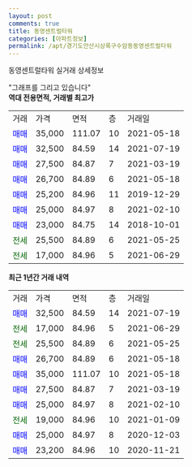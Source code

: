 ```yaml
---
layout: post
comments: true
title: 동영센트럴타워
categories: [아파트정보]
permalink: /apt/경기도안산시상록구수암동동영센트럴타워
---
```


동영센트럴타워 실거래 상세정보

<script type="text/javascript">
  google.charts.load('current', {'packages':['line', 'corechart']});
  google.charts.setOnLoadCallback(drawChart);

  function drawChart() {
    var data = new google.visualization.DataTable();
    data.addColumn('date', '거래일');
    data.addColumn('number', "매매");
    data.addColumn('number', "전세");
    data.addColumn('number', "전매");

    data.addRows([[new Date(Date.parse("2021-07-19")), 32500, null, null], [new Date(Date.parse("2021-06-29")), null, 17000, null], [new Date(Date.parse("2021-05-25")), null, 25500, null], [new Date(Date.parse("2021-05-18")), 26700, null, null], [new Date(Date.parse("2021-05-18")), 35000, null, null], [new Date(Date.parse("2021-03-19")), 27500, null, null], [new Date(Date.parse("2021-02-10")), 25000, null, null], [new Date(Date.parse("2021-01-09")), null, 19000, null], [new Date(Date.parse("2020-12-03")), 25000, null, null], [new Date(Date.parse("2020-11-21")), 23200, null, null]]);

    var options = {
      hAxis: {
        format: 'yyyy/MM/dd'
      },    
      lineWidth: 0,
      pointsVisible: true,    
      title: '최근 1년간 유형별 실거래가 분포',
      legend: { position: 'bottom' }
    };

    var formatter = new google.visualization.NumberFormat({pattern:'###,###'} );
    formatter.format(data, 1);
    formatter.format(data, 2);
    
    setTimeout(function() {
        var chart = new google.visualization.LineChart(document.getElementById('columnchart_material'));
        chart.draw(data, (options));
        document.getElementById('loading').style.display = 'none';
    }, 200);
  }
</script>


<div id="loading" style="z-index:20; display: block; margin-left: 0px">"그래프를 그리고 있습니다"</div>
<div id="columnchart_material" style="width: 95%; margin-left: 0px; display: block"></div>
<!-- contents start -->
<b>역대 전용면적, 거래별 최고가</b>
<table class="sortable">
    <tr>
      <td>거래</td>
      <td>가격</td>
      <td>면적</td>
      <td>층</td>
      <td>거래일</td>
    </tr>
        <tr>
          <td><a style="color: blue">매매</a></td>
          <td>35,000</td>
          <td>111.07</td>
          <td>10</td>
          <td>2021-05-18</td>
        </tr>            <tr>
          <td><a style="color: blue">매매</a></td>
          <td>32,500</td>
          <td>84.59</td>
          <td>14</td>
          <td>2021-07-19</td>
        </tr>            <tr>
          <td><a style="color: blue">매매</a></td>
          <td>27,500</td>
          <td>84.87</td>
          <td>7</td>
          <td>2021-03-19</td>
        </tr>            <tr>
          <td><a style="color: blue">매매</a></td>
          <td>26,700</td>
          <td>84.89</td>
          <td>6</td>
          <td>2021-05-18</td>
        </tr>            <tr>
          <td><a style="color: blue">매매</a></td>
          <td>25,200</td>
          <td>84.96</td>
          <td>11</td>
          <td>2019-12-29</td>
        </tr>            <tr>
          <td><a style="color: blue">매매</a></td>
          <td>25,000</td>
          <td>84.97</td>
          <td>8</td>
          <td>2021-02-10</td>
        </tr>            <tr>
          <td><a style="color: blue">매매</a></td>
          <td>23,000</td>
          <td>84.75</td>
          <td>14</td>
          <td>2018-10-01</td>
        </tr>        
        <tr>
              <td><a style="color: darkgreen">전세</a></td>
              <td>25,500</td>
              <td>84.89</td>
              <td>6</td>
              <td>2021-05-25</td>
            </tr>            <tr>
              <td><a style="color: darkgreen">전세</a></td>
              <td>17,000</td>
              <td>84.96</td>
              <td>5</td>
              <td>2021-06-29</td>
            </tr>        
    
</table>

<b>최근 1년간 거래 내역</b>

<table class="sortable">
    <tr>
      <td>거래</td>
      <td>가격</td>
      <td>면적</td>
      <td>층</td>
      <td>거래일</td>
    </tr>
    <tr>
      <td><a style="color: blue">매매</a></td>
      <td>32,500</td>
      <td>84.59</td>
      <td>14</td>
      <td>2021-07-19</td>
    </tr>          <tr>
      <td><a style="color: darkgreen">전세</a></td>
      <td>17,000</td>
      <td>84.96</td>
      <td>5</td>
      <td>2021-06-29</td>
    </tr>          <tr>
      <td><a style="color: darkgreen">전세</a></td>
      <td>25,500</td>
      <td>84.89</td>
      <td>6</td>
      <td>2021-05-25</td>
    </tr>          <tr>
      <td><a style="color: blue">매매</a></td>
      <td>26,700</td>
      <td>84.89</td>
      <td>6</td>
      <td>2021-05-18</td>
    </tr>          <tr>
      <td><a style="color: blue">매매</a></td>
      <td>35,000</td>
      <td>111.07</td>
      <td>10</td>
      <td>2021-05-18</td>
    </tr>          <tr>
      <td><a style="color: blue">매매</a></td>
      <td>27,500</td>
      <td>84.87</td>
      <td>7</td>
      <td>2021-03-19</td>
    </tr>          <tr>
      <td><a style="color: blue">매매</a></td>
      <td>25,000</td>
      <td>84.97</td>
      <td>8</td>
      <td>2021-02-10</td>
    </tr>          <tr>
      <td><a style="color: darkgreen">전세</a></td>
      <td>19,000</td>
      <td>84.96</td>
      <td>10</td>
      <td>2021-01-09</td>
    </tr>          <tr>
      <td><a style="color: blue">매매</a></td>
      <td>25,000</td>
      <td>84.97</td>
      <td>8</td>
      <td>2020-12-03</td>
    </tr>          <tr>
      <td><a style="color: blue">매매</a></td>
      <td>23,200</td>
      <td>84.96</td>
      <td>10</td>
      <td>2020-11-21</td>
    </tr>      </table>
<!-- contents end -->    

